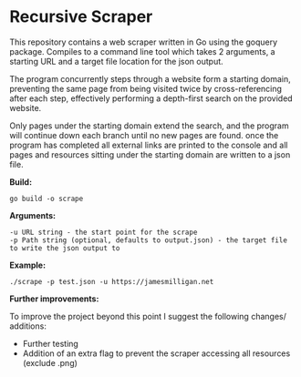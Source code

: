 # **Recursive Scraper**

This repository contains a web scraper written in Go using the goquery package. Compiles to a command
line tool which takes 2 arguments, a starting URL and a target file location for the json output.

The program concurrently steps through a website form a starting domain, preventing the
same page from being visited twice by cross-referencing after each step, effectively performing a
depth-first search on the provided website.

Only pages under the starting domain extend the search, and the program will continue down each branch
until no new pages are found. once the program has completed all external links are printed to the console
and all pages and resources sitting under the starting domain are written to a json file.

**Build:**
```
go build -o scrape
```

**Arguments:**
```
-u URL string - the start point for the scrape
-p Path string (optional, defaults to output.json) - the target file to write the json output to
```


**Example:**
```
./scrape -p test.json -u https://jamesmilligan.net 
```


**Further improvements:**

To improve the project beyond this point I suggest the following changes/ additions:
* Further testing
* Addition of an extra flag to prevent the scraper accessing all resources (exclude .png)
